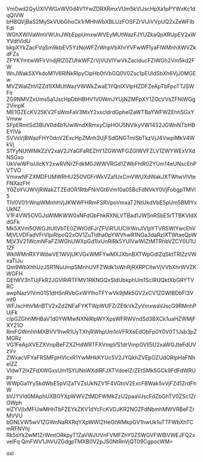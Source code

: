 Vm0wd2QyUXlVWGxWV0d4V1YwZDRXRmxVUm5kVlJscHpXa1pPYWxKc1dqQlVW
bHBQVjBaS2MySkVUbGhoCk1rMHhWbXBLUzFOSFZrVlJiVVpUQ2xZeWFIbFdi
WGhXWlVaWmVWUnJWbEppUmxwWVEyMUtWazFJYUZkaQpXRUpEV2xWYVdtVldU
bkpXYkZacFVqSm9kbEV5YzNoWFZrWnpVbXhrYVFwWFIyaFlWMnhXWVZkdFZs
ZFYKYmtwWFlrVndjRlZ0ZUhkWFZrVjVUVlYwVkZaclducFZiWGh2Vm5kd2FW
WnJWak5XYkdoM1V6RlNkRlpyClpHb0tVbGQ0V0Zsc1pEUldSbXh6VjJ0MGEw
MVZWalZhVlZZd1lXMUtWazVWWkZwaE1YQnlXVlpHZDFZeApTbFpoTTJSWFlr
ZG9NMVZxUms5a1JscHpDbHBHV1V0WmJYUjNZMFpXY1ZOcVVsZFNiWGg2VmpK
ME1GZEcKV25KV2FsWmFaV3MxY2xscldrdGphelZaWTBaYWFWZEhhSGxYVmxw
SFpERmtSd3BUV0d4b1UwWndXRmxyClpHOU5NVlkyVW14S2JGWnNTbHBEYlVa
SVVsVjBWazFHY0doV2ExcHpZMnh3UjFSdGNGTmlSbTkzVjJ4VwpiMkV4WkVj
S1YyNUtWMkZzV2xaV2JYaGFaREZhY1ZGWWFGZGlWVFZLV1ZWYWExVXdNSGxo
UkVwWFlsUlcKY2xwRVNrZFdkM0JWWVRGd1ZWbFhlR0ZYUm14eUNscEhPVTVO
VmxwNFZXMDFUMWRHU25OVGFrWkVZa1UxCmVWUXdWakJXTWtwVlVteFNXazFH
Y0ZoYVJWVjRWakZTZEdOR1RtbFNiVGt6Vm10a05BcFdNVkY0VjFobgpTMVl5
TlV0V01rWnpWMnhhVjJKWWFHRmFSRVpoVmxaT2NtUkdVbE5pUm5BMlYxUkNZ
V1F4VW5OVGJsWlMKWW0xNFdGbFhkRXNLVTBad1JWSnRSbE5rTTBKVldXdGFk
Mk5XVm5OWGJtUllVbTE0ZWtOdFJrZFViR1JUCllrWnJlVlpYTVRSWlYwcEhV
MjVLVDFadVFrVlpiRlpoQ2xOV1ZuTldha0pYWVhwR1NGa3daRzlXTWtaeQpW
MjV3V21WcmNFaFZiWGhUWXpGd1IxUnRiRk5YUlVwWlZtMTRhbVZCY0U1U1ZF
WklWMnRXYWdwVE1WVjUKVGxWMFYwMXJXbnBXTWpGdlZqSktTRlZzVWxaTlJu
Qm9WbXhhUzJSR1NuUmpSMnhUVFZWdk1sWnRjRXRPClIwVjVVbXhrWVZKWGFH
OEtWV3hTUjFkR2JGVlRiRTFMV1RKNGQxSldUbkphUm1SclRUQktXbGRYTVRC
awpNazVIVm01S1dHSnRVbGxWYlhoTFYwVk9jMk5GV2xCV1ZGWlBDbFl3Vmt0
WFJscHhVMnBTV2xZd2NFaFYKTWpWUFZrZEtkVkZyVmxwaVJscG9RMnhPUjFk
clpGZGhhMHBaV1d0YWMwNXNiRlpWYXpsWFRWVndSd3BXCk1uaHZWMjFXY21O
RmFGWmhhMXBVV1hwR1UyTXhjRWhpUm1oVFRXeEdObFp0Y0V0T1Jsb3pZMGRz
VG1FeApXVEZXVnpBeFZXZHdWRTFXVmpVS1drVmpOVll5U2xaWGJteFdUVzVv
ZWxacVFYaFRSMFpHVlcxR1YwMHkKYUc5V2JYQkhZVEpOZUdORlpHaFNhelZZ
VldwT2IxZFdXWGxsUm1SYUNsWXdiRFJXTVdoelZrZEtSMk5GCk9FdFdWRUpy
WWpGa1YySkdWbE5pVlZaTVZsUkNZV1F4VGtoV2ExcFBWak5vVjFZd1ZrdFhW
bVJYVld0MAphUXBOYXpWWVZtMDFWMkZzU2paaVJscFdZbGhTV0ZSc1ZrOWph
elZYVjIxMFUwMHhTbFZEYkZKV1dYcFcKVDJKR2NGZFdNbmhMWVRBeFZrMVVU
bGNLVW5wV1ZGWnNaRXRqYXpWWlZHeGtWMkpGV1hwUk1uTTFWbXhTCmRFNVhj
Rk5sYkZwM1ZrWmtORkpyT1ZaVWJUVnFVMFZhY0ZSWGVFWlBVWEJFQ2xvelFq
QmFWV1JhVUZGdgpTMXB0V2pJS0NtRnVjQT09CgpocWM=

oxl